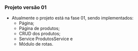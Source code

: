 ### Projeto versão 01

* Atualmente o projeto está na fase 01, sendo implementados:
	* Página;
	* Página de produtos;
	* CRUD dos produtos;
	* Service ProdutosService e
	* Módulo de rotas.